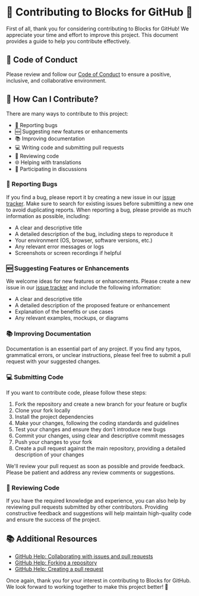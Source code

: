 # 🌟 Contributing to Blocks for GitHub 🌟

First of all, thank you for considering contributing to Blocks for GitHub! We appreciate your time and effort to improve this project. This document provides a guide to help you contribute effectively.

## 📜 Code of Conduct

Please review and follow our [Code of Conduct](CODE_OF_CONDUCT.md) to ensure a positive, inclusive, and collaborative environment.

## 🚀 How Can I Contribute?

There are many ways to contribute to this project:

- 🐛 Reporting bugs
- 🆕 Suggesting new features or enhancements
- 📚 Improving documentation
- 💻 Writing code and submitting pull requests
- 👀 Reviewing code
- 🌐 Helping with translations
- 💬 Participating in discussions

### 🐛 Reporting Bugs

If you find a bug, please report it by creating a new issue in our [issue tracker](https://github.com/DevinWalker/blocks-for-github/issues). Make sure to search for existing issues before submitting a new one to avoid duplicating reports. When reporting a bug, please provide as much information as possible, including:

- A clear and descriptive title
- A detailed description of the bug, including steps to reproduce it
- Your environment (OS, browser, software versions, etc.)
- Any relevant error messages or logs
- Screenshots or screen recordings if helpful

### 🆕 Suggesting Features or Enhancements

We welcome ideas for new features or enhancements. Please create a new issue in our [issue tracker](https://github.com/DevinWalker/blocks-for-github/issues) and include the following information:

- A clear and descriptive title
- A detailed description of the proposed feature or enhancement
- Explanation of the benefits or use cases
- Any relevant examples, mockups, or diagrams

### 📚 Improving Documentation

Documentation is an essential part of any project. If you find any typos, grammatical errors, or unclear instructions, please feel free to submit a pull request with your suggested changes.

### 💻 Submitting Code

If you want to contribute code, please follow these steps:

1. Fork the repository and create a new branch for your feature or bugfix
2. Clone your fork locally
3. Install the project dependencies
4. Make your changes, following the coding standards and guidelines
5. Test your changes and ensure they don't introduce new bugs
6. Commit your changes, using clear and descriptive commit messages
7. Push your changes to your fork
8. Create a pull request against the main repository, providing a detailed description of your changes

We'll review your pull request as soon as possible and provide feedback. Please be patient and address any review comments or suggestions.

### 👀 Reviewing Code

If you have the required knowledge and experience, you can also help by reviewing pull requests submitted by other contributors. Providing constructive feedback and suggestions will help maintain high-quality code and ensure the success of the project.

## 📚 Additional Resources

- [GitHub Help: Collaborating with issues and pull requests](https://help.github.com/categories/collaborating-with-issues-and-pull-requests/)
- [GitHub Help: Forking a repository](https://help.github.com/articles/fork-a-repo/)
- [GitHub Help: Creating a pull request](https://help.github.com/articles/creating-a-pull-request/)

Once again, thank you for your interest in contributing to Blocks for GitHub. We look forward to working together to make this project better! 🎉
